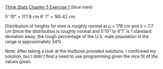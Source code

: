 [Think Stats Chapter 5 Exercise 1](http://greenteapress.com/thinkstats2/html/thinkstats2006.html#toc50) (blue men)

5' 10" = 177.8 cm
6' 1"  = 185.42 cm

Distribution of heights for men is roughly normal at µ = 178 cm and σ = 7.7 cm
Since the distribution is roughly normal and 5'10" to 6'1" is 1 standard deviation away, the rough percentage of
the U.S. male population in the range is approximately 34%

Note: After taking a look at the textbook provided solutions, I confirmed my solution, but I didn't find a need to use
programming given the nice fit of the values given.
